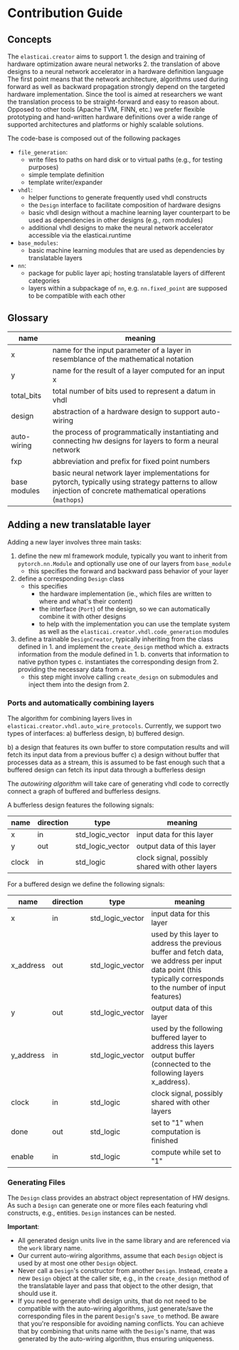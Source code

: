 # Contribution Guide


## Concepts
The `elasticai.creator` aims to support
    1. the design and training of hardware optimization aware neural networks
    2. the translation of above designs to a neural network accelerator in a hardware definition language
The first point means that the network architecture, algorithms used during forward as well as backward
propagation strongly depend on the targeted hardware implementation.
Since the tool is aimed at researchers we want the translation process to be straight-forward and easy to reason about.
Opposed to other tools (Apache TVM, FINN, etc.) we prefer flexible prototyping and hand-written
hardware definitions over a wide range of supported architectures and platforms or highly scalable solutions.

The code-base is composed out of the following packages
- `file_generation`:
  - write files to paths on hard disk or to virtual paths (e.g., for testing purposes)
  - simple template definition
  - template writer/expander
- `vhdl`:
  - helper functions to generate frequently used vhdl constructs
  - the `Design` interface to facilitate composition of hardware designs
  - basic vhdl design without a machine learning layer counterpart to be used as dependencies in other designs (e.g., rom modules)
  - additional vhdl designs to make the neural network accelerator accessible via the elasticai.runtime
- `base_modules`:
  - basic machine learning modules that are used as dependencies by translatable layers
- `nn`:
  - package for public layer api; hosting translatable layers of different categories
  - layers within a subpackage of `nn`, e.g. `nn.fixed_point` are supposed to be compatible with each other

## Glossary
| name | meaning                                                                                                                                                      |
|------|--------------------------------------------------------------------------------------------------------------------------------------------------------------|
| x | name for the input parameter of a layer in resemblance of the mathematical notation                                                                          |
| y| name for the result of a layer computed for an input x                                                                                                       |
| total_bits | total number of bits used to represent a datum in vhdl                                                                                                       |
| design | abstraction of a hardware design to support auto-wiring                                                                                                      |
|auto-wiring | the process of programmatically instantiating and connecting hw designs for layers to form a neural network                                                  |
| fxp | abbreviation and prefix for fixed point numbers                                                                                                              |
| base modules | basic neural network layer implementations for pytorch, typically using strategy patterns to allow injection of concrete mathematical operations (`mathops`) |

## Adding a new translatable layer
Adding a new layer involves three main tasks:
1. define the new ml framework module, typically you want to inherit from `pytorch.nn.Module` and optionally use one
        of our layers from `base_module`
   - this specifies the forward and backward pass behavior of your layer
2. define a corresponding `Design` class
   - this specifies
     - the hardware implementation (ie., which files are written to where and what's their content)
     - the interface (`Port`) of the design, so we can automatically combine it with other designs
     - to help with the implementation you can use the template system as well as the `elasticai.creator.vhdl.code_generation` modules
3. define a trainable `DesignCreator`, typically inheriting from the class defined in 1. and implement the `create_design` method which
   a. extracts information from the module defined in 1.
   b. converts that information to native python types
   c. instantiates the corresponding design from 2. providing the necessary data from a.
    - this step might involve calling `create_design` on submodules and inject them into the design from 2.


### Ports and automatically combining layers
The algorithm for combining layers lives in `elasticai.creator.vhdl.auto_wire_protocols`.
Currently, we support two types of interfaces: a) bufferless design, b) buffered design.

b) a design that features its own buffer to store computation results and will fetch its input data from a previous buffer
c) a design without buffer that processes data as a stream, this is assumed to be fast enough such that a buffered design can fetch its input data through a bufferless design

The *autowiring algorithm* will take care of generating vhdl code to correctly connect a graph of buffered and bufferless designs.

A bufferless design features the following signals:

| name |direction | type           | meaning                                         |
|------|----------|----------------|-------------------------------------------------|
| x    | in       |std_logic_vector| input data for this layer                       |
| y    | out      |std_logic_vector| output data of this layer                       |
| clock| in       |std_logic       | clock signal, possibly shared with other layers |


For a buffered design we define the following signals:

| name |direction | type           | meaning                                         |
|------|----------|----------------|-------------------------------------------------|
| x    | in       |std_logic_vector| input data for this layer                       |
| x_address | out | std_logic_vector | used by this layer to address the previous buffer and fetch data, we address per input data point (this typically corresponds to the number of input features) |
| y    | out      |std_logic_vector| output data of this layer                       |
| y_address | in  | std_logic_vector | used by the following buffered layer to address this layers output buffer (connected to the following layers x_address). |
| clock| in       |std_logic       | clock signal, possibly shared with other layers |
|done | out | std_logic | set to "1" when computation is finished |
|enable | in | std_logic | compute while set to "1" |


### Generating Files

The `Design` class provides an abstract object representation of HW designs.
As such a `Design` can generate one or more files each featuring vhdl constructs, e.g., entities.
`Design` instances can be nested.

**Important**:
 - All generated design units live in the same library and are referenced via the `work` library name.
 - Our current auto-wiring algorithms, assume that each `Design` object is used by at most one other `Design` object.
 - Never call a `Design`'s constructor from another `Design`. Instead, create a new `Design` object at the caller site,
   e.g., in the `create_design` method of the translatable layer and pass that object to the other design, that should
   use it.
 - If you need to generate vhdl design units, that do not need to be compatible with the auto-wiring algorithms, just
   generate/save the corresponding files in the parent `Design`'s `save_to` method. Be aware that you're responsible for
   avoiding naming conflicts. You can achieve that by combining that units name with the `Design`'s name, that was generated
   by the auto-wiring algorithm, thus ensuring uniqueness.
